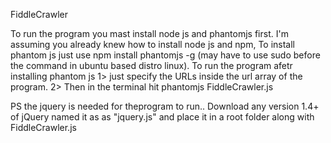 FiddleCrawler

To run the program you mast install node js and phantomjs first.
I'm assuming you already knew how to install node js and npm, To install phantom js just use 
npm install phantomjs -g (may have to use sudo before the command in ubuntu based distro linux).
To run the program afetr installing phantom js 
 1> just specify the URLs inside the url array of the program.
 2> Then in the terminal hit phantomjs FiddleCrawler.js
 
 PS the jquery is needed for theprogram to run.. Download any version 1.4+ of jQuery named it as as "jquery.js" and place it in a root folder along with FiddleCrawler.js
